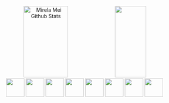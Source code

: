 <div align="center">
  <img width="49%" height="195px" src="https://github-readme-stats-ruby-one.vercel.app"
    username=mirelameic&show_icons=true&count_private=true&hide_border=true&title_color=00bfbf&icon_color=00bfbf&text_color=c9d1d9&bg_color=0d1117" alt="Mirela Mei Github Stats" /> 
  <img width="41%" height="195px" src="https://github-readme-stats.vercel.app/api/top-langs/?username=mirelameic&layout=compact&hide_border=true&title_color=00bfbf&text_color=00bfbf&bg_color=0d1117" />
</div>

<div align="center">
  <img src="https://cdn.jsdelivr.net/gh/devicons/devicon/icons/java/java-plain-wordmark.svg" width="50" height="50"/>
  <img src="https://cdn.jsdelivr.net/gh/devicons/devicon@latest/icons/clojure/clojure-original.svg" width="50" height="50"/>
  <img src="https://cdn.jsdelivr.net/gh/devicons/devicon/icons/c/c-plain.svg" width="50" height="50"/>
  <img src="https://cdn.jsdelivr.net/gh/devicons/devicon/icons/postgresql/postgresql-plain-wordmark.svg" width="50" height="50"/>
  <img src="https://cdn.jsdelivr.net/gh/devicons/devicon/icons/oracle/oracle-original.svg" width="50" height="50"/>
  <img src="https://cdn.jsdelivr.net/gh/devicons/devicon/icons/spring/spring-original-wordmark.svg" width="50" height="50"/>
  <img src="https://cdn.jsdelivr.net/gh/devicons/devicon/icons/linux/linux-original.svg" width="50" height="50"/>
  <img src="https://cdn.jsdelivr.net/gh/devicons/devicon/icons/docker/docker-original-wordmark.svg" width="50" height="50"/>
  </div>
